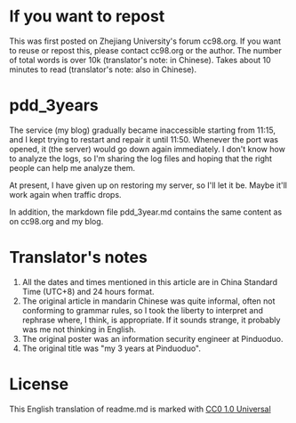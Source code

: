 # If you want to repost
This was first posted on Zhejiang University's forum cc98.org. If you want to reuse or repost this, please contact cc98.org or the author. The number of total words is over 10k (translator's note: in Chinese). Takes about 10 minutes to read (translator's note: also in Chinese).

# pdd_3years
The service (my blog) gradually became inaccessible starting from 11:15, and I kept trying to restart and repair it until 11:50. Whenever the port was opened, it (the server) would go down again immediately. I don't know how to analyze the logs, so I'm sharing the log files and hoping that the right people can help me analyze them.

At present, I have given up on restoring my server, so I'll let it be. Maybe it'll work again when traffic drops.

In addition, the markdown file pdd_3year.md contains the same content as on cc98.org and my blog.

# Translator's notes
1.	All the dates and times mentioned in this article are in China Standard Time (UTC+8) and 24 hours format.
2.	The original article in mandarin Chinese was quite informal, often not conforming to grammar rules, so I took the liberty to interpret and rephrase where, I think, is appropriate. If it sounds strange, it probably was me not thinking in English.
3.	The original poster was an information security engineer at Pinduoduo.
4.	The original title was "my 3 years at Pinduoduo".

# License
This English translation of readme.md is marked with [CC0 1.0 Universal](http://creativecommons.org/publicdomain/zero/1.0?ref=chooser-v1)
